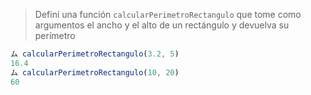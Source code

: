 > Definí una función `calcularPerimetroRectangulo` que tome como argumentos el ancho y el alto de un rectángulo y devuelva su perímetro
>
```javascript
ム calcularPerimetroRectangulo(3.2, 5)
16.4
ム calcularPerimetroRectangulo(10, 20)
60
```